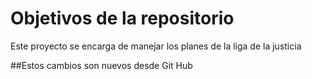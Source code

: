# Objetivos de la repositorio

Este proyecto se encarga de manejar los planes de la liga de la justicia


##Estos cambios son nuevos desde Git Hub
